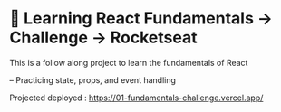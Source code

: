 # 🚀 Learning React Fundamentals  -> Challenge -> Rocketseat

This is a follow along project to learn the fundamentals of React

– Practicing state, props, and event handling

Projected deployed : https://01-fundamentals-challenge.vercel.app/
